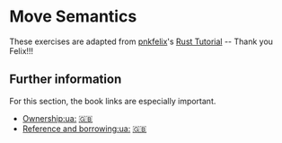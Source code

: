# Move Semantics

These exercises are adapted from [pnkfelix](https://github.com/pnkfelix)'s [Rust Tutorial](https://pnkfelix.github.io/rust-examples-icfp2014/) -- Thank you Felix!!!

## Further information

For this section, the book links are especially important.

- [Ownership](https://doc.rust-lang.org/book/ch04-01-what-is-ownership.html)[:ua:](https://rustlangua.github.io/rustbookua.github.io/ch04-01-what-is-ownership.html) [:uk:](https://doc.rust-lang.org/stable/book/ch04-01-what-is-ownership.html)
- [Reference and borrowing](https://doc.rust-lang.org/book/ch04-02-references-and-borrowing.html)[:ua:](https://rustlangua.github.io/rustbookua.github.io/ch04-02-references-and-borrowing.html) [:uk:](https://doc.rust-lang.org/stable/book/ch04-02-references-and-borrowing.html)
